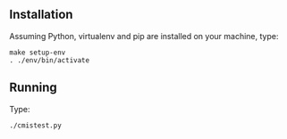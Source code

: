 Installation
------------

Assuming Python, virtualenv and pip are installed on your machine, type:

    make setup-env
    . ./env/bin/activate

Running
-------

Type:

    ./cmistest.py

